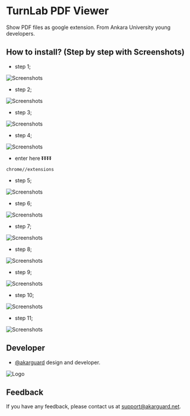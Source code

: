 
# TurnLab PDF Viewer

Show PDF files as google extension. From Ankara University young developers.
## How to install? (Step by step with Screenshots)

* step 1;

![Screenshots](https://media.discordapp.net/attachments/1031646083539021847/1037502245559873679/unknown.png)

* step 2;

![Screenshots](https://cdn.discordapp.com/attachments/1031646083539021847/1037502525156376606/unknown.png)

* step 3;

![Screenshots](https://cdn.discordapp.com/attachments/1031646083539021847/1037502611722621049/unknown.png)

* step 4;

![Screenshots](https://media.discordapp.net/attachments/1031646083539021847/1037502776416157776/unknown.png)

- enter here ⏬⏬⏬⏬
```
chrome//extensions 
```

* step 5;

![Screenshots](https://media.discordapp.net/attachments/1031646083539021847/1037505335289712691/image.png?width=1440&height=416)

* step 6;

![Screenshots](https://media.discordapp.net/attachments/1031646083539021847/1037506240508596264/image2.png?width=1440&height=345)

* step 7;

![Screenshots](https://media.discordapp.net/attachments/1031646083539021847/1037506240953208853/image3.png?width=1440&height=509)

* step 8;

![Screenshots](https://media.discordapp.net/attachments/1031646083539021847/1037506202260746290/unknown.png)

* step 9;

![Screenshots](https://cdn.discordapp.com/attachments/1031646083539021847/1037503902947479602/unknown.png)

* step 10;

![Screenshots](https://cdn.discordapp.com/attachments/1031646083539021847/1037504005259153518/unknown.png)

* step 11;

![Screenshots](https://cdn.discordapp.com/attachments/1031646083539021847/1037504207164542976/unknown.png)


## Developer

- [@akarguard](https://www.github.com/akarguard) design and developer.

  
![Logo](https://media.discordapp.net/attachments/1031646083539021847/1037499672610222130/hero-logo.png)

    
## Feedback

If you have any feedback, please contact us at support@akarguard.net.
  
